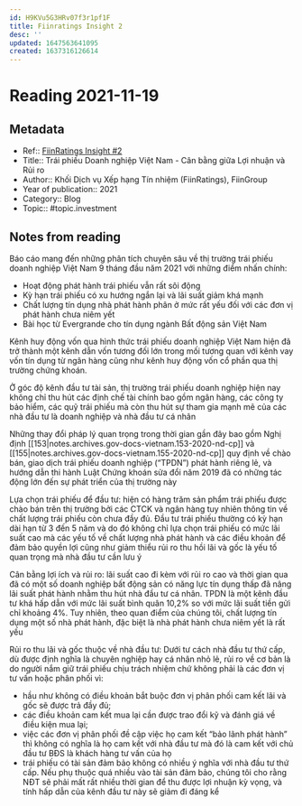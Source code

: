 ```yaml
---
id: H9KVu5G3HRv07f3r1pf1F
title: Fiinratings Insight 2
desc: ''
updated: 1647563641095
created: 1637316126614
---
```

# Reading 2021-11-19

## Metadata

- Ref:: [FiinRatings Insight #2](https://fiingroup.vn/upload/docs/fiinratings-insight-trai-phieu-doanh-nghiep-viet-nam.pdf)
- Title:: Trái phiếu Doanh nghiệp Việt Nam - Cân bằng giữa Lợi nhuận và Rủi ro
- Author:: Khối Dịch vụ Xếp hạng Tín nhiệm (FiinRatings), FiinGroup
- Year of publication:: 2021
- Category:: Blog
- Topic:: #topic.investment

## Notes from reading

Báo cáo mang đến những phân tích chuyên sâu về thị trường trái phiếu doanh nghiệp Việt Nam 9 tháng đầu năm 2021 với những điểm nhấn chính:
- Hoạt động phát hành trái phiếu vẫn rất sôi động
- Kỳ hạn trái phiếu có xu hướng ngắn lại và lãi suất giảm khá mạnh
- Chất lượng tín dụng nhà phát hành phân ở mức rất yếu đối với các đơn vị phát hành chưa niêm yết
- Bài học từ Evergrande cho tín dụng ngành Bất động sản Việt Nam

Kênh huy động vốn qua hình thức trái phiếu doanh nghiệp Việt Nam hiện đã trở thành một kênh dẫn vốn tương đối lớn trong mối tương quan với kênh vay vốn tín dụng từ ngân hàng cũng như kênh huy động vốn cổ phần qua thị trường chứng khoán. 

Ở góc độ kênh đầu tư tài sản, thị trường trái phiếu doanh nghiệp hiện nay không chỉ thu hút các định chế tài chính bao gồm ngân hàng, các công ty bảo hiểm, các quỹ trái phiếu mà còn thu hút sự tham gia mạnh mẽ của các nhà đầu tư là doanh nghiệp và nhà đầu tư cá nhân

Những thay đổi pháp lý quan trọng trong thời gian gần đây bao gồm Nghị định [[153|notes.archives.gov-docs-vietnam.153-2020-nd-cp]] và [[155|notes.archives.gov-docs-vietnam.155-2020-nd-cp]] quy định về chào bán, giao dịch trái phiếu doanh nghiệp (“TPDN”) phát hành riêng lẻ, và hướng dẫn thi hành Luật Chứng khoán sửa đổi năm 2019 đã có những tác động lớn đến sự phát triển của thị trường này

Lựa chọn trái phiếu để đầu tư: hiện có hàng trăm sản phẩm trái phiếu được chào bán trên thị trường bởi các CTCK và ngân hàng tuy nhiên thông tin về chất lượng trái phiếu còn chưa đầy đủ. Đầu tư trái phiếu thường có kỳ hạn dài hạn từ 3 đến 5 năm và do đó không chỉ lựa chọn trái phiếu  có mức lãi suất cao mà các yếu tố về chất lượng nhà phát hành và các điều khoản để đảm bảo quyền lợi cũng như giảm thiểu rủi ro thu hồi lãi và gốc là yếu tố quan trọng mà nhà đầu tư cần lưu ý

Cân bằng lợi ích và rủi ro: lãi suất cao đi kèm với rủi ro cao và thời gian qua đã có một số doanh nghiệp bất động sản có năng lực tín dụng thấp đã nâng lãi suất phát hành nhằm thu hút nhà đầu tư cá nhân. TPDN là một kênh đầu tư khá hấp dẫn với mức lãi suất bình quân 10,2% so với mức lãi suất tiền gửi chỉ khoảng 4%. Tuy nhiên, theo quan điểm của chúng tôi, chất lượng tín dụng một số nhà phát hành, đặc biệt là nhà phát hành chưa niêm yết là rất yếu

Rủi ro thu lãi và gốc thuộc về nhà đầu tư: Dưới tư cách nhà đầu tư thứ cấp, dù được định nghĩa là chuyên nghiệp hay cá nhân nhỏ lẻ, rủi ro về cơ bản là do người nắm giữ trái phiếu chịu trách nhiệm chứ không phải là các đơn vị tư vấn hoặc phân phối vì:
- hầu như không có điều khoản bắt buộc đơn vị phân phối cam kết lãi và gốc sẽ được trả đầy đủ; 
- các điều khoản cam kết mua lại cần được trao đổi kỹ và đánh giá về điều kiện mua lại;
- việc các đơn vị phân phối đề cập việc họ cam kết “bảo lãnh phát hành” thì không có nghĩa là họ cam kết với nhà đầu tư mà đó là cam kết với chủ đầu tư BĐS là khách hàng tư vấn của họ
- trái phiếu có tài sản đảm bảo không có nhiều ý nghĩa với nhà đầu tư thứ cấp. Nếu phụ thuộc quá nhiều vào tài sản đảm bảo, chúng tôi cho rằng NĐT sẽ phải mất rất nhiều thời gian để thu được lợi nhuận kỳ vọng, và tính hấp dẫn của kênh đầu tư này sẽ giảm đi đáng kể
